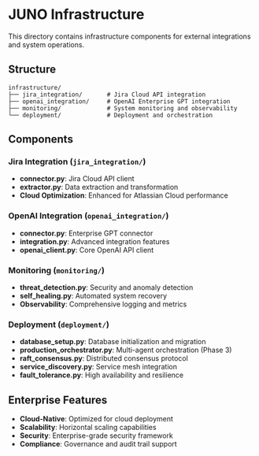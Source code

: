 # JUNO Infrastructure

This directory contains infrastructure components for external integrations and system operations.

## Structure

```
infrastructure/
├── jira_integration/       # Jira Cloud API integration
├── openai_integration/     # OpenAI Enterprise GPT integration
├── monitoring/             # System monitoring and observability
└── deployment/             # Deployment and orchestration
```

## Components

### Jira Integration (`jira_integration/`)
- **connector.py**: Jira Cloud API client
- **extractor.py**: Data extraction and transformation
- **Cloud Optimization**: Enhanced for Atlassian Cloud performance

### OpenAI Integration (`openai_integration/`)
- **connector.py**: Enterprise GPT connector
- **integration.py**: Advanced integration features
- **openai_client.py**: Core OpenAI API client

### Monitoring (`monitoring/`)
- **threat_detection.py**: Security and anomaly detection
- **self_healing.py**: Automated system recovery
- **Observability**: Comprehensive logging and metrics

### Deployment (`deployment/`)
- **database_setup.py**: Database initialization and migration
- **production_orchestrator.py**: Multi-agent orchestration (Phase 3)
- **raft_consensus.py**: Distributed consensus protocol
- **service_discovery.py**: Service mesh integration
- **fault_tolerance.py**: High availability and resilience

## Enterprise Features

- **Cloud-Native**: Optimized for cloud deployment
- **Scalability**: Horizontal scaling capabilities
- **Security**: Enterprise-grade security framework
- **Compliance**: Governance and audit trail support

